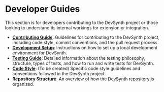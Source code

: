 # Developer Guides

This section is for developers contributing to the DevSynth project or those looking to understand its internal workings for extension or integration.

- **[Contributing Guide](contributing.md)**: Guidelines for contributing to the DevSynth project, including code style, commit conventions, and the pull request process.
- **[Development Setup](development_setup.md)**: Instructions on how to set up a local development environment for DevSynth.
- **[Testing Guide](testing.md)**: Detailed information about the testing philosophy, structure, types of tests, and how to run and write tests for DevSynth.
- **[Code Style](code_style.md)**: (To be created) Specific code style guidelines and conventions followed in the DevSynth project.
- **[Repository Structure](RepoStructure.md)**: An overview of how the DevSynth repository is organized.

